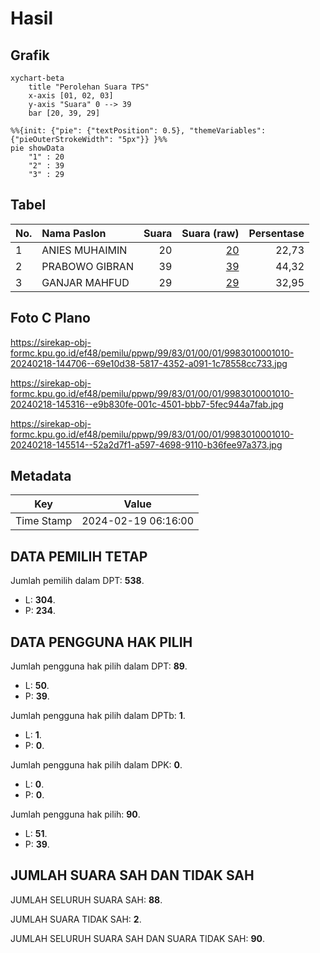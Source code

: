 # Hasil

## Grafik

```mermaid
xychart-beta
    title "Perolehan Suara TPS"
    x-axis [01, 02, 03]
    y-axis "Suara" 0 --> 39
    bar [20, 39, 29]
```

```mermaid
%%{init: {"pie": {"textPosition": 0.5}, "themeVariables": {"pieOuterStrokeWidth": "5px"}} }%%
pie showData
    "1" : 20
    "2" : 39
    "3" : 29
```

## Tabel

| No. | Nama Paslon    | Suara | Suara (raw) | Persentase |
|:--- |:-------------- | -----:| -----------:| ----------:|
| 1   | ANIES MUHAIMIN | 20    | [20][p-1]   | 22,73      |
| 2   | PRABOWO GIBRAN | 39    | [39][p-2]   | 44,32      |
| 3   | GANJAR MAHFUD  | 29    | [29][p-3]   | 32,95      |


[p-1]: https://github.com/gigit-pemilu/pemilu-2024-99-luar-negeri/blob/main/pilpres/hitung-suara/sub/99-luar-negeri/sub/83-osaka-jepang/sub/01-osaka-jepang/sub/0001-osaka-jepang/sub/010-pos-010/sub/paslon-1.txt
[p-2]: https://github.com/gigit-pemilu/pemilu-2024-99-luar-negeri/blob/main/pilpres/hitung-suara/sub/99-luar-negeri/sub/83-osaka-jepang/sub/01-osaka-jepang/sub/0001-osaka-jepang/sub/010-pos-010/sub/paslon-2.txt
[p-3]: https://github.com/gigit-pemilu/pemilu-2024-99-luar-negeri/blob/main/pilpres/hitung-suara/sub/99-luar-negeri/sub/83-osaka-jepang/sub/01-osaka-jepang/sub/0001-osaka-jepang/sub/010-pos-010/sub/paslon-3.txt

## Foto C Plano

https://sirekap-obj-formc.kpu.go.id/ef48/pemilu/ppwp/99/83/01/00/01/9983010001010-20240218-144706--69e10d38-5817-4352-a091-1c78558cc733.jpg

https://sirekap-obj-formc.kpu.go.id/ef48/pemilu/ppwp/99/83/01/00/01/9983010001010-20240218-145316--e9b830fe-001c-4501-bbb7-5fec944a7fab.jpg

https://sirekap-obj-formc.kpu.go.id/ef48/pemilu/ppwp/99/83/01/00/01/9983010001010-20240218-145514--52a2d7f1-a597-4698-9110-b36fee97a373.jpg


## Metadata

| Key        | Value               |
| ---------- | ------------------- |
| Time Stamp | 2024-02-19 06:16:00 |


## DATA PEMILIH TETAP

Jumlah pemilih dalam DPT: **538**.
 * L: **304**.
 * P: **234**.

## DATA PENGGUNA HAK PILIH

Jumlah pengguna hak pilih dalam DPT: **89**.
 * L: **50**.
 * P: **39**.

Jumlah pengguna hak pilih dalam DPTb: **1**.
 * L: **1**.
 * P: **0**.

Jumlah pengguna hak pilih dalam DPK: **0**.
 * L: **0**.
 * P: **0**.

Jumlah pengguna hak pilih: **90**.
 * L: **51**.
 * P: **39**.

## JUMLAH SUARA SAH DAN TIDAK SAH

JUMLAH SELURUH SUARA SAH: **88**.

JUMLAH SUARA TIDAK SAH: **2**.

JUMLAH SELURUH SUARA SAH DAN SUARA TIDAK SAH: **90**.


